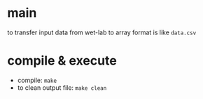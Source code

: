 # main
to transfer input data from wet-lab to array
format is like `data.csv`

# compile & execute
* compile: `make`
* to clean output file: `make clean`

